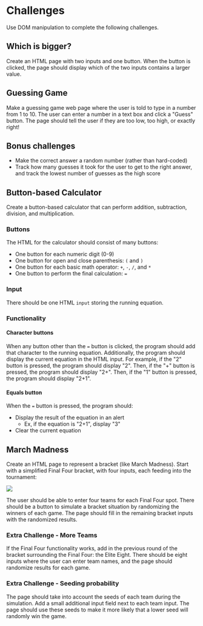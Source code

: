 # Challenges
Use DOM manipulation to complete the following challenges.

## Which is bigger?
Create an HTML page with two inputs and one button. When the button is clicked, the page should display which of the two inputs contains a larger value.

## Guessing Game
Make a guessing game web page where the user is told to type in a number from 1 to 10. The user can enter a number in a text box and click a "Guess" button. The page should tell the user if they are too low, too high, or exactly right!

## Bonus challenges
- Make the correct answer a random number (rather than hard-coded)
- Track how many guesses it took for the user to get to the right answer, and track the lowest number of guesses as the high score

## Button-based Calculator
Create a button-based calculator that can perform addition, subtraction, division, and multiplication.

### Buttons
The HTML for the calculator should consist of many buttons:
- One button for each numeric digit (0-9)
- One button for open and close parenthesis: `(` and `)`
- One button for each basic math operator: `+`, `-`, `/`, and `*`
- One button to perform the final calculation: `=`

### Input
There should be one HTML `input` storing the running equation.

### Functionality
#### Character buttons
When any button other than the `=` button is clicked, the program should add that character to the running equation. Additionally, the program should display the current equation in the HTML input. For example, if the "2" button is pressed, the program should display "2". Then, if the "+" button is pressed, the program should display "2+". Then, if the "1" button is pressed, the program should display "2+1".

#### Equals button
When the `=` button is pressed, the program should:
- Display the result of the equation in an alert
    - Ex, if the equation is "2+1", display "3"
- Clear the current equation

## March Madness
Create an HTML page to represent a bracket (like March Madness). Start with a simplified Final Four bracket, with four inputs, each feeding into the tournament:

![](https://i.imgur.com/95qwylq.png)

The user should be able to enter four teams for each Final Four spot. There should be a button to simulate a bracket situation by randomizing the winners of each game. The page should fill in the remaining bracket inputs with the randomized results.

### Extra Challenge - More Teams
If the Final Four functionality works, add in the previous round of the bracket surrounding the Final Four: the Elite Eight. There should be eight inputs where the user can enter team names, and the page should randomize results for each game.

### Extra Challenge - Seeding probability
The page should take into account the seeds of each team during the simulation. Add a small additional input field next to each team input. The page should use these seeds to make it more likely that a lower seed will randomly win the game.